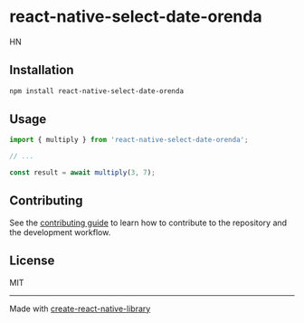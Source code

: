 # react-native-select-date-orenda

HN

## Installation

```sh
npm install react-native-select-date-orenda
```

## Usage

```js
import { multiply } from 'react-native-select-date-orenda';

// ...

const result = await multiply(3, 7);
```

## Contributing

See the [contributing guide](CONTRIBUTING.md) to learn how to contribute to the repository and the development workflow.

## License

MIT

---

Made with [create-react-native-library](https://github.com/callstack/react-native-builder-bob)
